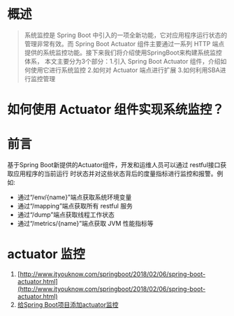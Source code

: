# 概述

> 系统监控是 Spring Boot 中引入的一项全新功能，它对应用程序运行状态的管理非常有效。而 Spring Boot Actuator 组件主要通过一系列 HTTP 端点提供的系统监控功能。接下来我们将介绍使用SpringBoot来构建系统监控体系， 本文主要分为3个部分：1.引入 Spring Boot Actuator 组件，介绍如何使用它进行系统监控 2.如何对 Actuator 端点进行扩展 3.如何利用SBA进行监控管理

# 如何使用 Actuator 组件实现系统监控？



# 前言

基于Spring Boot新提供的Actuator组件，开发和运维人员可以通过 restful接口获取应用程序的当前运行 时状态并对这些状态背后的度量指标进行监控和报警。例如:

- 通过“/env/{name}”端点获取系统环境变量
- 通过“/mapping”端点获取所有 restful 服务
- 通过“/dump”端点获取线程工作状态
- 通过“/metrics/{name}”端点获取 JVM 性能指标等

# actuator 监控

1. [http://www.ityouknow.com/springboot/2018/02/06/spring-boot-actuator.html](http://www.ityouknow.com/springboot/2018/02/06/spring-boot-actuator.html)
2. [给Spring Boot项目添加actuator监控](https://blog.csdn.net/qq330983778/article/details/79419674)